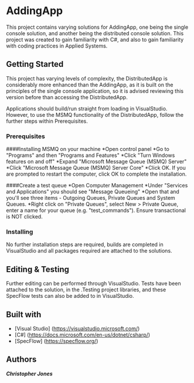 # AddingApp
This project contains varying solutions for AddingApp, one being the single console solution, and another being the distributed console solution. This project was created to gain familiarity with C#, and also to gain familiarity with coding practices in Applied Systems.

## Getting Started
This project has varying levels of complexity, the DistributedApp is considerably more enhanced than the AddingApp, as it is built on the principles of the single console application, so it is advised reviewing this version before than accessing the DistributedApp.

Applications should build/run straight from loading in VisualStudio. However, to use the MSMQ functionality of the DistributedApp, follow the further steps within Prerequisites.

### Prerequisites
####Installing MSMQ on your machine
*Open control panel
*Go to "Programs" and then "Programs and Features"
*Click "Turn Windows features on and off"
*Expand "Microsoft Message Queue (MSMQ) Server"
*Click "Microsoft Message Queue (MSMQ) Server Core"
*Click OK. If you are prompted to restart the computer, click OK to complete the installation.

####Create a test queue
*Open Computer Management
*Under "Services and Applications" you should see "Message Queueing"
*Open that and you'll see three items - Outgoing Queues, Private Queues and System Queues.
*Right click on "Private Queues", select New > Private Queue, enter a name for your queue (e.g. "test_commands"). Ensure transactional is NOT clicked.

### Installing
No further installation steps are required, builds are completed in VisualStudio and all packages required are attached to the solutions.

## Editing & Testing
Further editing can be performed through VisualStudio. Tests have been attached to the solution, in the .Testing project libraries, and these SpecFlow tests can also be added to in VisualStudio.

## Built with
* [Visual Studio] (https://visualstudio.microsoft.com/)
* [C#] (https://docs.microsoft.com/en-us/dotnet/csharp/)
* [SpecFlow] (https://specflow.org/)

## Authors
***Christopher Jones***
